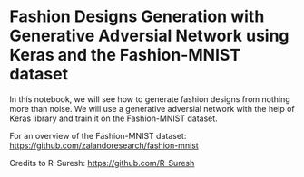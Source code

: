 # Fashion Designs Generation with Generative Adversial Network using Keras and the Fashion-MNIST dataset
In this notebook, we will see how to generate fashion designs from nothing more than noise. We will use a generative adversial network with the help of Keras library and train it on the Fashion-MNIST dataset.

For an overview of the Fashion-MNIST dataset: https://github.com/zalandoresearch/fashion-mnist

Credits to R-Suresh: https://github.com/R-Suresh
